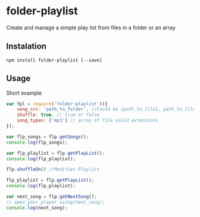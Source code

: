 # folder-playlist
Create and manage a simple play list from files in a folder or an array

## Instalation
```shell
npm install folder-playlist [--save]
```
## Usage
Short example

```js
var fpl = require('folder-playlist')({
    song_src: 'path_to_folder', //Could be [path_to_file1, path_to_file2, ..., path_to_fileN]
    shuffle: true, // true or false
    song_types: ['mp3'] // array of file valid extensions
});

var flp_songs = flp.getSongs();
console.log(flp_songs);

var flp_playlist = flp.getPlayList();
console.log(flp_playlist);

flp.shuffleOn() //Modifies Playlist

flp_playlist = flp.getPlayList();
console.log(flp_playlist);

var next_song = flp.getNextSong();
// open_your_player_using(next_song);
console.log(next_song);

```
